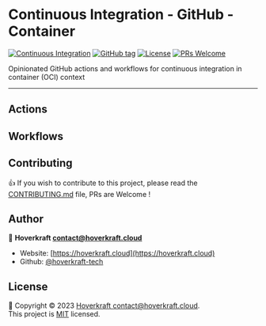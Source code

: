 # Continuous Integration - GitHub - Container

[![Continuous Integration](https://github.com/hoverkraft-tech/ci-github-container/actions/workflows/__main-ci.yml/badge.svg)](https://github.com/hoverkraft-tech/ci-github-container/actions/workflows/__main-ci.yml)
[![GitHub tag](https://img.shields.io/github/tag/hoverkraft-tech/ci-github-container?include_prereleases=&sort=semver&color=blue)](https://github.com/hoverkraft-tech/ci-github-container/releases/)
[![License](https://img.shields.io/badge/License-MIT-blue)](#license)
[![PRs Welcome](https://img.shields.io/badge/PRs-welcome-brightgreen.svg)](CONTRIBUTING.md)

Opinionated GitHub actions and workflows for continuous integration in container (OCI) context

---

## Actions

## Workflows

## Contributing

👍 If you wish to contribute to this project, please read the [CONTRIBUTING.md](CONTRIBUTING.md) file, PRs are Welcome !

## Author

🏢 **Hoverkraft <contact@hoverkraft.cloud>**

- Website: [https://hoverkraft.cloud](https://hoverkraft.cloud)
- Github: [@hoverkraft-tech](https://github.com/hoverkraft-tech)

## License

📝 Copyright © 2023 [Hoverkraft <contact@hoverkraft.cloud>](https://hoverkraft.cloud).<br />
This project is [MIT](LICENSE) licensed.
